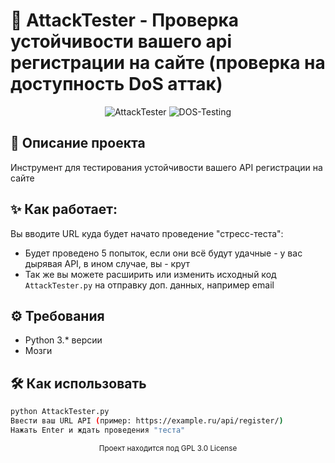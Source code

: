 # 🚀 AttackTester - Проверка устойчивости вашего api регистрации на сайте (проверка на доступность DoS аттак)

<div align="center">
  <img src="https://img.shields.io/badge/AttackTester-API_Testing-red?logo=terminal&logoColor=white" alt="AttackTester">
  <img src="https://img.shields.io/badge/DOS-Testing-black?logo=bug&logoColor=white" alt="DOS-Testing">
</div>

## 📝 Описание проекта

Инструмент для тестирования устойчивости вашего API регистрации на сайте

## ✨ Как работает:

Вы вводите URL куда будет начато проведение "стресс-теста":
 - Будет проведено 5 попыток, если они всё будут удачные - у вас дырявая API, в ином случае, вы - крут
 - Так же вы можете расширить или изменить исходный код `AttackTester.py` на отправку доп. данных, например email

## ⚙️ Требования

- Python 3.* версии
- Мозги

## 🛠️ Как использовать

```bash
python AttackTester.py
Ввести ваш URL API (пример: https://example.ru/api/register/)
Нажать Enter и ждать проведения "теста"
```

<div align="center"> <sub>Проект находится под GPL 3.0 License</div>
